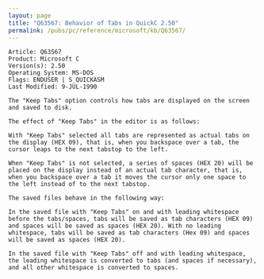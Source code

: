 ```yaml
---
layout: page
title: "Q63567: Behavior of Tabs in QuickC 2.50"
permalink: /pubs/pc/reference/microsoft/kb/Q63567/
---
```


	Article: Q63567
	Product: Microsoft C
	Version(s): 2.50
	Operating System: MS-DOS
	Flags: ENDUSER | S_QUICKASM
	Last Modified: 9-JUL-1990
	
	The "Keep Tabs" option controls how tabs are displayed on the screen
	and saved to disk.
	
	The effect of "Keep Tabs" in the editor is as follows:
	
	With "Keep Tabs" selected all tabs are represented as actual tabs on
	the display (HEX 09), that is, when you backspace over a tab, the
	cursor leaps to the next tabstop to the left.
	
	When "Keep Tabs" is not selected, a series of spaces (HEX 20) will be
	placed on the display instead of an actual tab character, that is,
	when you backspace over a tab it moves the cursor only one space to
	the left instead of to the next tabstop.
	
	The saved files behave in the following way:
	
	In the saved file with "Keep Tabs" on and with leading whitespace
	before the tabs/spaces, tabs will be saved as tab characters (HEX 09)
	and spaces will be saved as spaces (HEX 20). With no leading
	whitespace, tabs will be saved as tab characters (Hex 09) and spaces
	will be saved as spaces (HEX 20).
	
	In the saved file with "Keep Tabs" off and with leading whitespace,
	the leading whitespace is converted to tabs (and spaces if necessary),
	and all other whitespace is converted to spaces.
